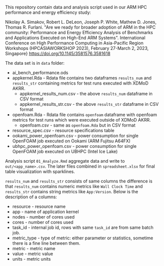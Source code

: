 This repository contain data and analysis script used in our ARM HPC performance and energy efficiency study:

Nikolay A. Simakov, Robert L. DeLeon, Joseph P. White, Mathew D. Jones, Thomas R. Furlani.
"Are we ready for broader adoption of ARM in the HPC community: Performance and Energy Efficiency Analysis of Benchmarks and Applications Executed on High-End ARM Systems".
International Conference on High Performance Computing in Asia-Pacific Region Workshops (HPCASIAWORKSHOP 2023), February 27-March 2, 2023, Singapore}
<https://doi.org/10.1145/3581576.3581618>

The data set is in `data` folder:

* ai_bench_performance.ods
* appkernel.Rda - Rdata file contains two dataframes `results_num` and `results_str` containing metrics for test runs executed with XDMoD AKRR.
  * appkernel_results_num.csv - the above `results_num` dataframe in CSV format
  * appkernel_results_str.csv - the above `results_str` dataframe in CSV format
* openfoam.Rda - Rdata file contains `openfoam` dataframe with openfoam metrics for test runs which were executed outside of XDMoD AKRR.
  * openfoam.csv - same as `openfoam.Rda` but in CSV format
* resource_spec.csv - resource specifications table
* ookami_power_openfoam.csv - power consumption for single OpenFOAM job executed on Ookami (ARM Fujitsu A64FX)
* ubhpc_power_openfoam.csv - power consumption for single OpenFOAM job executed on UBHPC (Intel Ice Lake)

Analysis script `01_Analyze.Rmd` aggregate data and write to `out/<app_name>.csv`.
The later files combined in `spreadsheet.xlsx` for final table visualization with sparklines.


`results_num` and `results_str` consists of same columns 
the difference is that `results_num` contains numeric metrics like `Wall Clock Time` and 
`results_str` contains string metrics like `App:Version`. Below is the description of a columns:

* resource - resource name
* app - name of application kernel
* nodes - number of cores used
* cores - number of cores used
* task_id - internal job id, rows with same `task_id` are from same batch job.
* metric_type - type of metric: either parameter or statistics, sometime there is a fine line between them.
* metric - metric name
* value - metric value
* units - metric units
